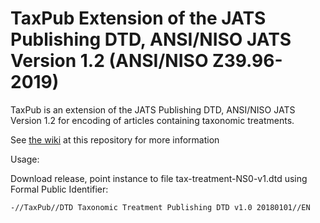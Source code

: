 
TaxPub Extension of the JATS Publishing DTD, ANSI/NISO JATS Version 1.2 (ANSI/NISO Z39.96-2019)
=======

TaxPub is an extension of the JATS Publishing DTD, ANSI/NISO JATS Version 1.2 for encoding of articles containing taxonomic treatments.

See [the wiki](https://github.com/plazi/TaxPub/wiki) at this repository for more information


Usage:

Download release, point instance to file tax-treatment-NS0-v1.dtd using Formal Public Identifier:

`-//TaxPub//DTD Taxonomic Treatment Publishing DTD v1.0 20180101//EN` 
